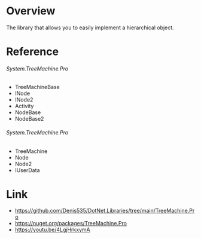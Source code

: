 # Overview
The library that allows you to easily implement a hierarchical object.

# Reference

###### System.TreeMachine.Pro

- TreeMachineBase
- INode
- INode2
- Activity
- NodeBase
- NodeBase2

###### System.TreeMachine.Pro

- TreeMachine
- Node
- Node2
- IUserData

# Link

- https://github.com/Denis535/DotNet.Libraries/tree/main/TreeMachine.Pro
- https://nuget.org/packages/TreeMachine.Pro
- https://youtu.be/4LgjHrkxymA